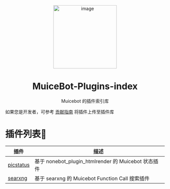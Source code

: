 <div align=center>
  <img width=200 src="https://bot.snowy.moe/logo.png" alt="image"/>
  <h1 align="center">MuiceBot-Plugins-index</h1>
  <p align="center">Muicebot 的插件索引库</p>
</div>

如果您是开发者，可参考 [贡献指南](./CONTRIBUTING.md) 将插件上传至插件库

# 插件列表🧩

| 插件                     | 描述                                                                     |
| ------------------------ | ------------------------------------------------------------------------ |
| [picstatus](https://github.com/MuikaAI/Muicebot-Plugin-Status) | 基于 nonebot_plugin_htmlrender 的 Muicebot 状态插件 |
| [searxng](https://github.com/MuikaAI/Muicebot-Plugin-Searxng) | 基于 searxng 的 Muicebot Function Call 搜索插件 |
